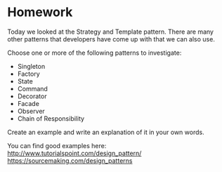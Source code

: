 # Homework

Today we looked at the Strategy and Template pattern. There are many other patterns that developers have come up with that we can also use.

Choose one or more of the following patterns to investigate:

- Singleton 
- Factory
- State
- Command
- Decorator
- Facade
- Observer
- Chain of Responsibility

Create an example and write an explanation of it in your own words.

You can find good examples here: 
http://www.tutorialspoint.com/design_pattern/
https://sourcemaking.com/design_patterns
